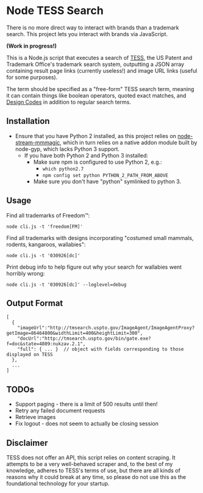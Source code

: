 Node TESS Search
==============================

There is no more direct way to interact with brands than a trademark search. This project
lets you interact with brands via JavaScript.

**(Work in progress!)**

This is a Node.js script that executes a search of [TESS](http://www.uspto.gov/trademarks-application-process/search-trademark-database),
the US Patent and Trademark Office's trademark search system, outputting a JSON array containing result page links
(currently useless!) and image URL links (useful for some purposes).

The term should be specified as a "free-form" TESS search term, meaning it can contain things like boolean operators, quoted exact matches,
and [Design Codes](http://tess2.uspto.gov/tmdb/dscm/index.htm) in addition to regular search terms.


Installation
-------------

* Ensure that you have Python 2 installed, as this project relies on [node-stream-mmmagic](https://github.com/seangarner/node-stream-mmmagic), which in turn relies on a native addon module built by node-gyp, which lacks Python 3 support.
    * If you have both Python 2 and Python 3 installed:
        * Make sure npm is configured to use Python 2, e.g.:
            * `which python2.7`
            * `npm config set python PYTHON_2_PATH_FROM_ABOVE`
        * Make sure you don't have "python" symlinked to python 3.

Usage
--------

Find all trademarks of Freedom™:

`node cli.js -t 'freedom[FM]'`

Find all trademarks with designs incorporating "costumed small mammals, rodents, kangaroos, wallabies":

`node cli.js -t '030926[dc]'`

Print debug info to help figure out why your search for wallabies went horribly wrong:

`node cli.js -t '030926[dc]' --loglevel=debug`


Output Format
---------------

```
[
  {
    "imageUrl":"http://tmsearch.uspto.gov/ImageAgent/ImageAgentProxy?getImage=86464800&widthLimit=400&heightLimit=300",
    "docUrl":"http://tmsearch.uspto.gov/bin/gate.exe?f=doc&state=4809:nukzav.2.1",
    "full": { ... }  // object with fields corresponding to those displayed on TESS
  },
  ...
]
```


TODOs
---------

 * Support paging - there is a limit of 500 results until then!
 * Retry any failed document requests
 * Retrieve images
 * Fix logout - does not seem to actually be closing session


Disclaimer
-----------

TESS does not offer an API, this script relies on content scraping. It attempts to be a very well-behaved
scraper and, to the best of my knowledge, adheres to TESS's terms of use, but there are all kinds of reasons why
it could break at any time, so please do not use this as the foundational technology for your startup.
